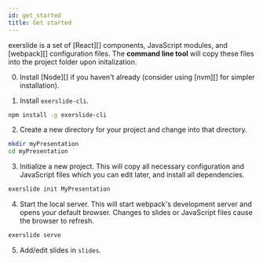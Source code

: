 ```yaml
---
id: get_started
title: Get started
---
```


exerslide is a set of [React][] components, JavaScript modules, and [webpack][] 
configuration files. The **command line tool** will copy these files into the 
project folder upon initalization.

0. Install [Node][] if you haven't already (consider using [nvm][] for simpler 
   installation).

1. Install `exerslide-cli`.
  ```bash
  npm install -g exerslide-cli
  ```

2. Create a new directory for your project and change into that directory.
  ```bash
  mkdir myPresentation
  cd myPresentation
  ```

3. Initialize a new project. This will copy all necessary configuration and 
   JavaScript files which you can edit later, and install all dependencies.
  ```bash
  exerslide init MyPresentation
  ```

4. Start the local server. This will start webpack's development server and 
   opens your default browser. Changes to slides or JavaScript files cause the 
   browser to refresh.
  ```bash
  exerslide serve
  ```

5. Add/edit slides in `slides`.

